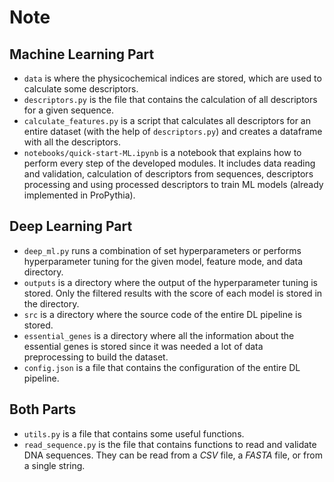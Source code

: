 # Note

## Machine Learning Part

* `data` is where the physicochemical indices are stored, which are used to calculate some descriptors.
* `descriptors.py` is the file that contains the calculation of all descriptors for a given sequence.
* `calculate_features.py` is a script that calculates all descriptors for an entire dataset (with the help of `descriptors.py`) and creates a dataframe with all the descriptors.
* `notebooks/quick-start-ML.ipynb` is a notebook that explains how to perform every step of the developed modules. It includes data reading and validation, calculation of descriptors from sequences, descriptors processing and using processed descriptors to train ML models (already implemented in ProPythia).

## Deep Learning Part

* `deep_ml.py` runs a combination of set hyperparameters or performs hyperparameter tuning for the given model, feature mode, and data directory.
* `outputs` is a directory where the output of the hyperparameter tuning is stored. Only the filtered results with the score of each model is stored in the directory.
* `src` is a directory where the source code of the entire DL pipeline is stored.
* `essential_genes` is a directory where all the information about the essential genes is stored since it was needed a lot of data preprocessing to build the dataset.
* `config.json` is a file that contains the configuration of the entire DL pipeline.

## Both Parts

* `utils.py` is a file that contains some useful functions.
* `read_sequence.py` is the file that contains functions to read and validate DNA sequences. They can be read from a *CSV* file, a *FASTA* file, or from a single string.
